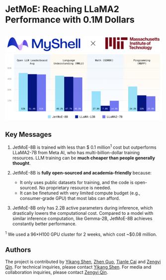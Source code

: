 # JetMoE: Reaching LLaMA2 Performance with 0.1M Dollars

<div align="center">
  <div>&nbsp;</div>
  <img src="resources/1-myshell-mit.png" width="500"/> 
  <img src="resources/2-performance.png" width="530"/> 
</div>

## Key Messages

1. JetMoE-8B is trained with less than $ 0.1 million<sup>1</sup> cost but outperforms LLaMA2-7B from Meta AI, who has multi-billion-dollar training resources. LLM training can be **much cheaper than people generally thought**.

2. JetMoE-8B is **fully open-sourced and academia-friendly** because:
    - It only uses public datasets for training, and the code is open-sourced. No proprietary resource is needed.
    - It can be finetuned with very limited compute budget (e.g., consumer-grade GPU) that most labs can afford.

3. JetMoE-8B only has 2.2B active parameters during inference, which drastically lowers the computational cost. Compared to a model with similar inference computation, like Gemma-2B, JetMoE-8B achieves constantly better performance.

<sup>1</sup> We used a 96×H100 GPU cluster for 2 weeks, which cost ~$0.08 million.

## Authors

The project is contributed by [Yikang Shen](https://scholar.google.com.hk/citations?user=qff5rRYAAAAJ), [Zhen Guo](https://zguo0525.github.io/), [Tianle Cai](https://www.tianle.website/#/) and [Zengyi Qin](https://www.qinzy.tech/). For technical inquiries, please contact [Yikang Shen](https://scholar.google.com.hk/citations?user=qff5rRYAAAAJ). For media and collaboration inquiries, please contact [Zengyi Qin](https://www.qinzy.tech/).